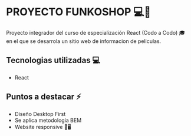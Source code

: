 # PROYECTO FUNKOSHOP 💻🍊

Proyecto integrador del curso de especialización React (Codo a Codo) 🎓 en el que se desarrola un sitio web de informacion de peliculas.

## Tecnologias utilizadas 💻

- React

## Puntos a destacar ⚡

- Diseño Desktop First
- Se aplica metodologia BEM
- Website responsive 📱🖥 